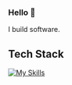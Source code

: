 ### Hello 👋

I build software.

## Tech Stack

[![My Skills](https://skillicons.dev/icons?i=js,.net,ts,cs,java,dart,react,materialui,flutter,nodejs,dotnet,html,css)](https://skillicons.dev)
<!--
**ssingh301/ssingh301** is a ✨ _special_ ✨ repository because its `README.md` (this file) appears on your GitHub profile.

Here are some ideas to get you started:

- 🔭 I’m currently working on ...
- 🌱 I’m currently learning ...
- 👯 I’m looking to collaborate on ...
- 🤔 I’m looking for help with ...
- 💬 Ask me about ...
- 📫 How to reach me: ...
- 😄 Pronouns: ...
- ⚡ Fun fact: ...
-->
